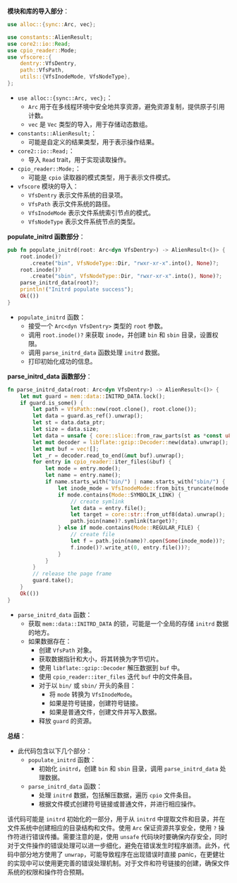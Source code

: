 **模块和库的导入部分**：
```rust
use alloc::{sync::Arc, vec};

use constants::AlienResult;
use core2::io::Read;
use cpio_reader::Mode;
use vfscore::{
    dentry::VfsDentry,
    path::VfsPath,
    utils::{VfsInodeMode, VfsNodeType},
};
```
- `use alloc::{sync::Arc, vec};`：
    - `Arc` 用于在多线程环境中安全地共享资源，避免资源复制，提供原子引用计数。
    - `vec` 是 `Vec` 类型的导入，用于存储动态数组。
- `constants::AlienResult;`：
    - 可能是自定义的结果类型，用于表示操作结果。
- `core2::io::Read;`：
    - 导入 `Read` trait，用于实现读取操作。
- `cpio_reader::Mode;`：
    - 可能是 `cpio` 读取器的模式类型，用于表示文件模式。
- `vfscore` 模块的导入：
    - `VfsDentry` 表示文件系统的目录项。
    - `VfsPath` 表示文件系统的路径。
    - `VfsInodeMode` 表示文件系统索引节点的模式。
    - `VfsNodeType` 表示文件系统节点的类型。


**populate_initrd 函数部分**：
```rust
pub fn populate_initrd(root: Arc<dyn VfsDentry>) -> AlienResult<()> {
    root.inode()?
       .create("bin", VfsNodeType::Dir, "rwxr-xr-x".into(), None)?;
    root.inode()?
       .create("sbin", VfsNodeType::Dir, "rwxr-xr-x".into(), None)?;
    parse_initrd_data(root)?;
    println!("Initrd populate success");
    Ok(())
}
```
- `populate_initrd` 函数：
    - 接受一个 `Arc<dyn VfsDentry>` 类型的 `root` 参数。
    - 调用 `root.inode()?` 来获取 `inode`，并创建 `bin` 和 `sbin` 目录，设置权限。
    - 调用 `parse_initrd_data` 函数处理 `initrd` 数据。
    - 打印初始化成功的信息。


**parse_initrd_data 函数部分**：
```rust
fn parse_initrd_data(root: Arc<dyn VfsDentry>) -> AlienResult<()> {
    let mut guard = mem::data::INITRD_DATA.lock();
    if guard.is_some() {
        let path = VfsPath::new(root.clone(), root.clone());
        let data = guard.as_ref().unwrap();
        let st = data.data_ptr;
        let size = data.size;
        let data = unsafe { core::slice::from_raw_parts(st as *const u8, size) };
        let mut decoder = libflate::gzip::Decoder::new(data).unwrap();
        let mut buf = vec![];
        let _r = decoder.read_to_end(&mut buf).unwrap();
        for entry in cpio_reader::iter_files(&buf) {
            let mode = entry.mode();
            let name = entry.name();
            if name.starts_with("bin/") | name.starts_with("sbin/") {
                let inode_mode = VfsInodeMode::from_bits_truncate(mode.bits());
                if mode.contains(Mode::SYMBOLIK_LINK) {
                    // create symlink
                    let data = entry.file();
                    let target = core::str::from_utf8(data).unwrap();
                    path.join(name)?.symlink(target)?;
                } else if mode.contains(Mode::REGULAR_FILE) {
                    // create file
                    let f = path.join(name)?.open(Some(inode_mode))?;
                    f.inode()?.write_at(0, entry.file())?;
                }
            }
        }
        // release the page frame
        guard.take();
    }
    Ok(())
}
```
- `parse_initrd_data` 函数：
    - 获取 `mem::data::INITRD_DATA` 的锁，可能是一个全局的存储 `initrd` 数据的地方。
    - 如果数据存在：
        - 创建 `VfsPath` 对象。
        - 获取数据指针和大小，将其转换为字节切片。
        - 使用 `libflate::gzip::Decoder` 解压数据到 `buf` 中。
        - 使用 `cpio_reader::iter_files` 迭代 `buf` 中的文件条目。
        - 对于以 `bin/` 或 `sbin/` 开头的条目：
            - 将 `mode` 转换为 `VfsInodeMode`。
            - 如果是符号链接，创建符号链接。
            - 如果是普通文件，创建文件并写入数据。
        - 释放 `guard` 的资源。


**总结**：
- 此代码包含以下几个部分：
    - `populate_initrd` 函数：
        - 初始化 `initrd`，创建 `bin` 和 `sbin` 目录，调用 `parse_initrd_data` 处理数据。
    - `parse_initrd_data` 函数：
        - 处理 `initrd` 数据，包括解压数据，遍历 `cpio` 文件条目。
        - 根据文件模式创建符号链接或普通文件，并进行相应操作。


该代码可能是 `initrd` 初始化的一部分，用于从 `initrd` 中提取文件和目录，并在文件系统中创建相应的目录结构和文件。使用 `Arc` 保证资源共享安全，使用 `?` 操作符进行错误传播。需要注意的是，使用 `unsafe` 代码块时要确保内存安全，同时对于文件操作的错误处理可以进一步细化，避免在错误发生时程序崩溃。此外，代码中部分地方使用了 `unwrap`，可能导致程序在出现错误时直接 panic，在更健壮的实现中可以使用更完善的错误处理机制。对于文件和符号链接的创建，确保文件系统的权限和操作符合预期。